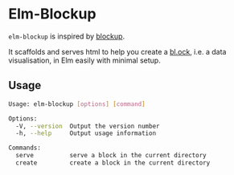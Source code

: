 # Elm-Blockup

`elm-blockup` is inspired by [blockup](https://github.com/gabrielflorit/blockup).

It scaffolds and serves html to help you create a [bl.ock](https://bl.ocks.org), i.e. a data visualisation, in Elm easily with minimal setup.

## Usage

```sh
Usage: elm-blockup [options] [command]

Options:
  -V, --version  Output the version number
  -h, --help     Output usage information

Commands:
  serve          serve a block in the current directory
  create         create a block in the current directory
```
